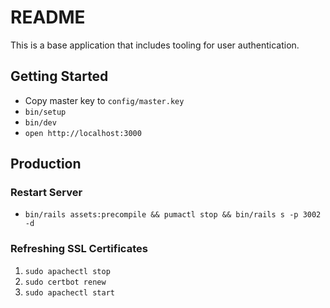 # README

This is a base application that includes tooling for user authentication.

## Getting Started
- Copy master key to `config/master.key`
- `bin/setup`
- `bin/dev`
- `open http://localhost:3000`

## Production
### Restart Server
- `bin/rails assets:precompile && pumactl stop && bin/rails s -p 3002 -d`

### Refreshing SSL Certificates
1. `sudo apachectl stop`
2. `sudo certbot renew`
3. `sudo apachectl start`